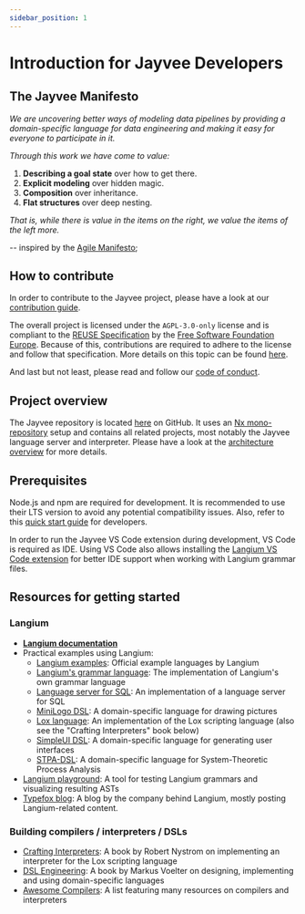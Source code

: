 ```yaml
---
sidebar_position: 1
---
```


# Introduction for Jayvee Developers

## The Jayvee Manifesto

*We are uncovering better ways of modeling data pipelines by providing a domain-specific language for data engineering and making it easy for everyone to participate in it.*

*Through this work we have come to value:*
1. **Describing a goal state** over how to get there.
2. **Explicit modeling** over hidden magic.
3. **Composition** over inheritance.
4. **Flat structures** over deep nesting.

*That is, while there is value in the items on the right, we value the items of the left more.*

-- inspired by the [Agile Manifesto](https://agilemanifesto.org/);

## How to contribute

In order to contribute to the Jayvee project, please have a look at our [contribution guide](https://github.com/jvalue/jayvee/blob/main/CONTRIBUTING.md).

The overall project is licensed under the `AGPL-3.0-only` license and is compliant to the [REUSE Specification](https://reuse.software/spec/) by the [Free Software Foundation Europe](https://fsfe.org/).
Because of this, contributions are required to adhere to the license and follow that specification.
More details on this topic can be found [here](./02-dev-processes/03-licensing-and-copyright.md).

And last but not least, please read and follow our [code of conduct](https://github.com/jvalue/jayvee/blob/main/CODE_OF_CONDUCT.md).


## Project overview

The Jayvee repository is located [here](https://github.com/jvalue/jayvee) on GitHub.
It uses an [Nx mono-repository](https://nx.dev/) setup and contains all related projects, most notably the Jayvee language server and interpreter.
Please have a look at the [architecture overview](./03-architecture-overview.md) for more details.


## Prerequisites

Node.js and npm are required for development.
It is recommended to use their LTS version to avoid any potential compatibility issues.
Also, refer to this [quick start guide](https://github.com/jvalue/jayvee#development-quickstart) for developers.

In order to run the Jayvee VS Code extension during development, VS Code is required as IDE.
Using VS Code also allows installing the [Langium VS Code extension](https://marketplace.visualstudio.com/items?itemName=langium.langium-vscode) for better IDE support when working with Langium grammar files.

## Resources for getting started

### Langium

- [**Langium documentation**](https://langium.org/docs/)
- Practical examples using Langium:
  - [Langium examples](https://github.com/langium/langium/tree/main/examples): Official example languages by Langium
  - [Langium's grammar language](https://github.com/langium/langium/tree/main/packages/langium): The implementation of Langium's own grammar language
  - [Language server for SQL](https://github.com/langium/langium-sql): An implementation of a language server for SQL
  - [MiniLogo DSL](https://github.com/langium/langium-minilogo): A domain-specific language for drawing pictures
  - [Lox language](https://github.com/langium/langium-lox): An implementation of the Lox scripting language (also see the "Crafting Interpreters" book below)
  - [SimpleUI DSL](https://github.com/TypeFox/langium-ui-framework): A domain-specific language for generating user interfaces
  - [STPA-DSL](https://github.com/kieler/stpa): A domain-specific language for System-Theoretic Process Analysis
- [Langium playground](https://langium.org/playground/): A tool for testing Langium grammars and visualizing resulting ASTs
- [Typefox blog](https://www.typefox.io/blog/): A blog by the company behind Langium, mostly posting Langium-related content.

### Building compilers / interpreters / DSLs

- [Crafting Interpreters](https://craftinginterpreters.com/contents.html): A book by Robert Nystrom on implementing an interpreter for the Lox scripting language
- [DSL Engineering](https://voelter.de/dslbook/markusvoelter-dslengineering-1.0.pdf): A book by Markus Voelter on designing, implementing and using domain-specific languages
- [Awesome Compilers](https://github.com/aalhour/awesome-compilers#readme): A list featuring many resources on compilers and interpreters
